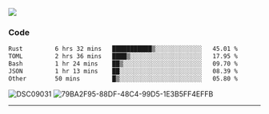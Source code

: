 

![](https://visitor-badge.glitch.me/badge?page_id=jakenherman.jakenherman)

### Code
<!--START_SECTION:waka-->

```txt
Rust         6 hrs 32 mins   ███████████▒░░░░░░░░░░░░░   45.01 %
TOML         2 hrs 36 mins   ████▒░░░░░░░░░░░░░░░░░░░░   17.95 %
Bash         1 hr 24 mins    ██▒░░░░░░░░░░░░░░░░░░░░░░   09.70 %
JSON         1 hr 13 mins    ██░░░░░░░░░░░░░░░░░░░░░░░   08.39 %
Other        50 mins         █▒░░░░░░░░░░░░░░░░░░░░░░░   05.80 %
```

<!--END_SECTION:waka-->



![DSC09031](https://github.com/JakenHerman/JakenHerman/assets/4694843/d0a4f563-5528-4464-9538-0dd479edc7cf)
![79BA2F95-88DF-48C4-99D5-1E3B5FF4EFFB](https://github.com/JakenHerman/JakenHerman/assets/4694843/4bbb0b71-b719-4978-b0c7-b4721bb680bc)


---
